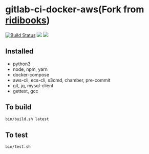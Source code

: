 # gitlab-ci-docker-aws(Fork from [ridibooks](ridibooks-docker/gitlab-ci-docker-aws))
[![Build Status](https://travis-ci.org/velugabrewery/gitlab-ci-docker-aws.svg?branch=master)](https://travis-ci.org/ridibooks-docker/gitlab-ci-docker-aws)
[![](https://images.microbadger.com/badges/version/velugabrewery/gitlab-ci-docker-aws.svg)](https://microbadger.com/images/ridibooks/gitlab-ci-docker-aws "Get your own image badge on microbadger.com")
[![](https://images.microbadger.com/badges/image/velugabrewery/gitlab-ci-docker-aws.svg)](https://microbadger.com/images/ridibooks/gitlab-ci-docker-aws "Get your own image badge on microbadger.com")

## Installed
- python3
- node, npm, yarn
- docker-compose
- aws-cli, ecs-cli, s3cmd, chamber, pre-commit
- git, jq, mysql-client
- gettext, gcc

## To build
```bash
bin/build.sh latest
```

## To test
```bash
bin/test.sh
```